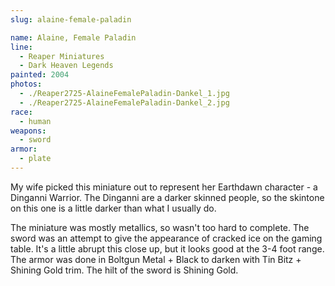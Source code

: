 ```yaml
---
slug: alaine-female-paladin

name: Alaine, Female Paladin
line:
  - Reaper Miniatures
  - Dark Heaven Legends
painted: 2004
photos:
  - ./Reaper2725-AlaineFemalePaladin-Dankel_1.jpg
  - ./Reaper2725-AlaineFemalePaladin-Dankel_2.jpg
race:
  - human
weapons:
  - sword
armor:
  - plate
---
```


My wife picked this miniature out to represent her Earthdawn character - a Dinganni Warrior. The Dinganni are a darker skinned people, so the skintone on this one is a little darker than what I usually do.

The miniature was mostly metallics, so wasn't too hard to complete. The sword was an attempt to give the appearance of cracked ice on the gaming table. It's a little abrupt this close up, but it looks good at the 3-4 foot range. The armor was done in Boltgun Metal + Black to darken with Tin Bitz + Shining Gold trim. The hilt of the sword is Shining Gold.
